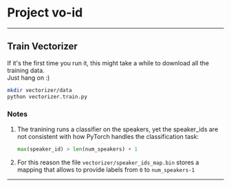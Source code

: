 # Project vo-id
-----
## Train Vectorizer
If it's the first time you run it, this might take a while to download all the training data.<br>
Just hang on :) 
```bash
mkdir vectorizer/data
python vectorizer.train.py
```

### Notes
1. The tranining runs a classifier on the speakers, yet the speaker_ids are not consistent with how PyTorch handles the classification task:
    ```python
    max(speaker_id) > len(num_speakers) + 1
    ```
2. For this reason the file `vectorizer/speaker_ids_map.bin` stores a mapping that allows to provide labels from `0` to `num_speakers-1`
-----